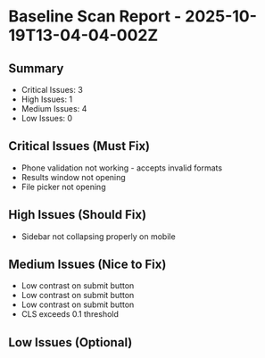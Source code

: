 
# Baseline Scan Report - 2025-10-19T13-04-04-002Z

## Summary
- Critical Issues: 3
- High Issues: 1
- Medium Issues: 4
- Low Issues: 0

## Critical Issues (Must Fix)
- Phone validation not working - accepts invalid formats
- Results window not opening
- File picker not opening

## High Issues (Should Fix)
- Sidebar not collapsing properly on mobile

## Medium Issues (Nice to Fix)
- Low contrast on submit button
- Low contrast on submit button
- Low contrast on submit button
- CLS exceeds 0.1 threshold

## Low Issues (Optional)

